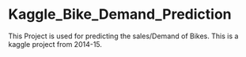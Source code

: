 # Kaggle_Bike_Demand_Prediction

This Project is used for predicting the sales/Demand of Bikes.
This is a kaggle project from 2014-15. 
